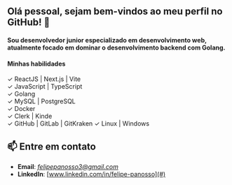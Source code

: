 ## Olá pessoal, sejam bem-vindos ao meu perfil no GitHub! 👋  
#### Sou desenvolvedor junior especializado em desenvolvimento web, atualmente focado em dominar o desenvolvimento backend com Golang.  

#### Minhas habilidades

✓ ReactJS | Next.js | Vite  
✓ JavaScript | TypeScript  
✓ Golang  
✓ MySQL | PostgreSQL  
✓ Docker  
✓ Clerk | Kinde  
✓ GitHub | GitLab | GitKraken
✓ Linux | Windows  

## 📫 Entre em contato
- **Email**: *felipepanosso3@gmail.com*  
- **LinkedIn**: [www.linkedin.com/in/felipe-panosso](#)

